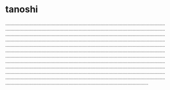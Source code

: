 # tanoshi
...................................................................................................................................................................................................................................................................................................................................................................................................................................................................................................................................................................................................................................................................................................................................................................................................................................................................................................................................................................................................................................................................................................................................................................................................................................................................................................................................................................................................................................................................................................................................